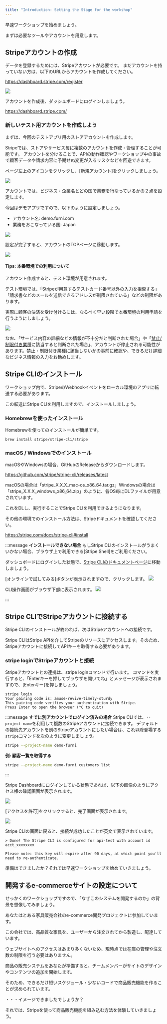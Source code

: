 ```yaml
---
title: "Introduction: Setting the Stage for the workshop"
---
```


早速ワークショップを始めましょう。

まずは必要なツールやアカウントを用意します。

## Stripeアカウントの作成

データを登録するためには、Stripeアカウントが必要です。
まだアカウントを持っていない方は、以下のURLからアカウントを作成してください。

https://dashboard.stripe.com/register

![](https://storage.googleapis.com/zenn-user-upload/939f923c3dfc-20220419.png)

アカウントを作成後、ダッシュボードにログインしましょう。

https://dashboard.stripe.com/
### 新しいテスト用アカウントを作成しよう

まずは、今回のテストアプリ用のストアアカウントを作成します。

Stripeでは、ストアやサービス毎に複数のアカウントを作成・管理することが可能です。
アカウントを分けることで、APIの動作確認やワークショップ中の事故で顧客データや請求内容に予期せぬ変更が入るリスクなどを回避できます。

ページ左上のアイコンをクリックし、[新規アカウント]をクリックしましょう。

![](https://storage.googleapis.com/zenn-user-upload/3fcedd882d34-20220419.png)

アカウントでは、ビジネス・企業名とどの国で業務を行なっているかの２点を設定します。

今回はデモアプリですので、以下のように設定しましょう。

- アカウント名: demo.furni.com
- 業務をおこなっている国: Japan

![](https://storage.googleapis.com/zenn-user-upload/7f654a649b6b-20220419.png)

設定が完了すると、アカウントのTOPページに移動します。

![](https://storage.googleapis.com/zenn-user-upload/9058b6a5d7ce-20220419.png)

#### Tips: 本番環境での利用について

アカウント作成すると、テスト環境が用意されます。

テスト環境では、「Stripeが用意するテストカード番号以外の入力を拒否する」「請求書などのメールを送信できるアドレスが制限されている」などの制限があります。

実際に顧客の決済を受け付けるには、なるべく早い段階で本番環境の利用申請を行うようにしましょう。

![](https://storage.googleapis.com/zenn-user-upload/b0d0b1a434d3-20220419.png)

なお、「サービス内容の詳細などの情報が不十分だと判断された場合」や「[禁止/制限付き業種](https://stripe.com/ja-it/legal/restricted-businesses)に該当すると判断された場合」、アカウントが停止される可能性があります。禁止・制限付き業種に該当しないかの事前に確認や、できるだけ詳細なビジネス情報の入力をお勧めします。

## Stripe CLIのインストール

ワークショップ内で、StripeのWebhookイベントをローカル環境のアプリに転送する必要があります。

この転送にStripe CLIを利用しますので、インストールしましょう。

### Homebrewを使ったインストール
Homebrewを使ってのインストールが簡単です。

```
brew install stripe/stripe-cli/stripe
```

### macOS / Windowsでのインストール
macOSやWindowsの場合、GitHubのReleaseからダウンロードします。

https://github.com/stripe/stripe-cli/releases/latest

macOSの場合は「stripe_X.X.X_mac-os_x86_64.tar.gz」Windowsの場合は「stripe_X.X.X_windows_x86_64.zip」のように、各OS毎にDLファイルが用意されています。

これをDLし、実行することでStripe CLIを利用できるようになります。

その他の環境でのインストール方法は、Stripeドキュメントを確認してください。

https://stripe.com/docs/stripe-cli#install

:::message
**インストールできない場合**
もしStripe CLIのインストールがうまくいかない場合、ブラウザ上で利用できる[Stripe Shell]をご利用ください。

ダッシュボードにログインした状態で、[Stripe CLIのドキュメントページ](https://stripe.com/docs/stripe-cli)に移動しましょう。

[オンラインで試してみる]ボタンが表示されますので、クリックします。
![](https://storage.googleapis.com/zenn-user-upload/0344d992f943-20220420.png)


CLI操作画面がブラウザ下部に表示されます。
![](https://storage.googleapis.com/zenn-user-upload/b09650f24d2e-20220420.png)

:::


## Stripe CLIでStripeアカウントに接続する

Stripe CLIのインストールが終われば、次はStripeアカウントへの接続です。

Stripe CLIはStripe APIを介してStripeのリソースにアクセスします。そのため、Stripeアカウントに接続してAPIキーを取得する必要があります。


### stripe loginでStripeアカウントと接続
Stripeアカウントとの連携は、stripe loginコマンドで行います。
コマンドを実行すると、「Enterキーを押してブラウザを開いてね」とメッセージが表示されますので、[Enterキー]を押しましょう。

```
stripe login
Your pairing code is: amuse-revive-timely-sturdy
This pairing code verifies your authentication with Stripe.
Press Enter to open the browser (^C to quit)
```

:::message
**すでに別アカウントでログイン済みの場合**
Stripe CLIでは、`--project-name`を利用して複数のStripeアカウントに接続できます。
デフォルトの接続先アカウントを別のStripeアカウントにしたい場合は、これ以降登場する`stripe`コマンドを次のように変更しましょう。

```bash
stripe --project-name demo-furni
```

**例: 顧客一覧を取得する**

```bash
stripe --project-name demo-furni customers list
```

:::

Stripe Dashboardにログインしている状態であれば、以下の画像のようにアクセス権の確認画面が表示されます。

![](https://storage.googleapis.com/zenn-user-upload/d5ecd73d2edf-20230731.png)

[アクセスを許可]をクリックすると、完了画面が表示されます。

![](https://storage.googleapis.com/zenn-user-upload/8d56b179f6a7-20230731.png)

Stripe CLIの画面に戻ると、接続が成功したことが英文で表示されています。

```
> Done! The Stripe CLI is configured for api-test with account id acct_xxxxxxxx

Please note: this key will expire after 90 days, at which point you'll need to re-authenticate.
```

準備はできましたか？それでは早速ワークショップを始めていきましょう。

## 開発するe-commerceサイトの設定について

せっかくのワークショップですので、「なぜこのシステムを開発するのか」の背景を想像してみましょう。

あなたはとある家具販売会社のe-commerce開発プロジェクトに参加しています。

この会社では、高品質な家具を、ユーザーから注文されてから製造し、配達しています。

ウェブサイトへのアクセスはあまり多くないため、現時点では在庫の管理や注文数の制限を行う必要はありません。

商品の販売システムをあなたが準備すると、チームメンバーがサイトのデザインやコンテンツの追加を開始します。

そのため、できるだけ短いスケジュール・少ないコードで商品販売機能を作ることが求められています。

・・・イメージできましたでしょうか？

それでは、Stripeを使って商品販売機能を組み込む方法を体験していきましょう。